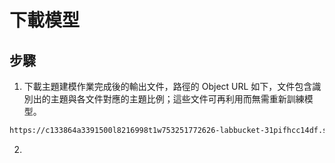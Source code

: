 # 下載模型

## 步驟

1. 下載主題建模作業完成後的輸出文件，路徑的 Object URL 如下，文件包含識別出的主題與各文件對應的主題比例；這些文件可再利用而無需重新訓練模型。

```bash
https://c133864a3391500l8216998t1w753251772626-labbucket-31pifhcc14df.s3.us-east-1.amazonaws.com/outputfolder/753251772626-TOPICS-06c23b5f7b0cb37ab8cc4a0e6d444c3a/output/output.tar.gz
```

2. 
